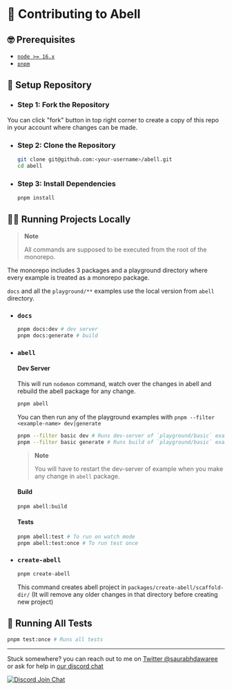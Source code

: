 # 🤗 Contributing to Abell

## 🤓 Prerequisites

- [`node >= 16.x`](https://nodejs.org)
- [`pnpm`](https://pnpm.io/)

## 🏡 Setup Repository

- ### Step 1: Fork the Repository

You can click "fork" button in top right corner to create a copy of this repo in your account where changes can be made.
     
- ### Step 2: Clone the Repository

  ```sh
  git clone git@github.com:<your-username>/abell.git
  cd abell
  ```

- ### Step 3: Install Dependencies

  ```sh
  pnpm install
  ```

## 🏃🏽 Running Projects Locally

> **Note**
>
> All commands are supposed to be executed from the root of the monorepo.

The monorepo includes 3 packages and a playground directory where every example is treated as a monorepo package.

`docs` and all the `playground/**` examples use the local version from `abell` directory.

- ### `docs`

  ```sh
  pnpm docs:dev # dev server
  pnpm docs:generate # build
  ```

- ### `abell`

  #### Dev Server

  This will run `nodemon` command, watch over the changes in abell and rebuild the abell package for any change.

  ```sh
  pnpm abell
  ```


  You can then run any of the playground examples with `pnpm --filter <example-name> dev|generate`
  ```sh
  pnpm --filter basic dev # Runs dev-server of `playground/basic` example
  pnpm --filter basic generate # Runs build of `playground/basic` example
  ```

  > **Note**
  >
  > You will have to restart the dev-server of example when you make any change in `abell` package.


  #### Build

  ```sh
  pnpm abell:build
  ```

  #### Tests

  ```sh
  pnpm abell:test # To run on watch mode
  pnpm abell:test:once # To run test once
  ```

- ### `create-abell`

  ```sh
  pnpm create-abell
  ```

  This command creates abell project in `packages/create-abell/scaffold-dir/` (It will remove any older changes in that directory before creating new project)


## 🧪 Running All Tests

```sh
pnpm test:once # Runs all tests
```

---

Stuck somewhere? you can reach out to me on [Twitter @saurabhdawaree](https://twitter.com/saurabhdawaree) or ask for help in [our discord chat](https://discord.gg/ndsVpRG)

<a href="https://discord.gg/ndsVpRG"><img alt="Discord Join Chat" src="https://img.shields.io/badge/discord-join%20chat-738ADB?style=for-the-badge&logo=discord&logoColor=738ADB&labelColor=225"/></a>
